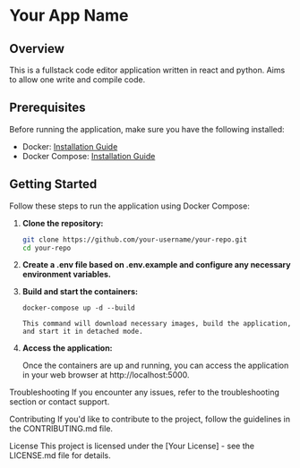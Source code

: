 # Your App Name

## Overview

This is a fullstack code editor application written in react and python. Aims to allow one write and compile code.

## Prerequisites

Before running the application, make sure you have the following installed:

- Docker: [Installation Guide](https://docs.docker.com/get-docker/)
- Docker Compose: [Installation Guide](https://docs.docker.com/compose/install/)

## Getting Started

Follow these steps to run the application using Docker Compose:

1. **Clone the repository:**

   ```bash
   git clone https://github.com/your-username/your-repo.git
   cd your-repo

   ```

2. **Create a .env file based on .env.example and configure any necessary environment variables.**

3. **Build and start the containers:**

   ```
   docker-compose up -d --build

   This command will download necessary images, build the application, and start it in detached mode.
   ```

4. **Access the application:**

   Once the containers are up and running, you can access the application in your web browser at http://localhost:5000.

Troubleshooting
If you encounter any issues, refer to the troubleshooting section or contact support.

Contributing
If you'd like to contribute to the project, follow the guidelines in the CONTRIBUTING.md file.

License
This project is licensed under the [Your License] - see the LICENSE.md file for details.
